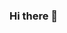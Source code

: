 ### Hi there 👋

<!--
**shreyaskhadse/shreyaskhadse** is a ✨ _special_ ✨ repository because its `README.md` (this file) appears on your GitHub profile.

Here are some ideas to get you started:

- 🔭 I’m currently working at UBS as a part of Model Performance Monitoring and Confirmation Team Mumbai
- 🌱 I’m currently learning Shiny
- 💬 Ask me about R Programming
- 📫 How to reach me: shreyaskhadse9976@gmail.com
-->
